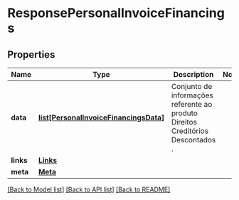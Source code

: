 # ResponsePersonalInvoiceFinancings

## Properties
Name | Type | Description | Notes
------------ | ------------- | ------------- | -------------
**data** | [**list[PersonalInvoiceFinancingsData]**](PersonalInvoiceFinancingsData.md) | Conjunto de informações referente ao produto Direitos Creditórios Descontados​. | 
**links** | [**Links**](Links.md) |  | 
**meta** | [**Meta**](Meta.md) |  | 

[[Back to Model list]](../README.md#documentation-for-models) [[Back to API list]](../README.md#documentation-for-api-endpoints) [[Back to README]](../README.md)

